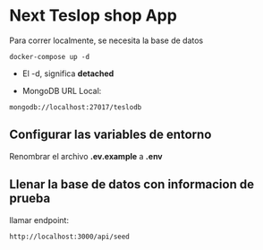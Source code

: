 # Next Teslop shop App

Para correr localmente, se necesita la base de datos

```
docker-compose up -d
```

- El -d, significa **detached**

* MongoDB URL Local:

```
mongodb://localhost:27017/teslodb
```

## Configurar las variables de entorno

Renombrar el archivo **.ev.example** a **.env**

## Llenar la base de datos con informacion de prueba

llamar endpoint:

```
http://localhost:3000/api/seed
```
